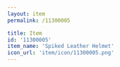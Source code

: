 ```yaml
---
layout: item
permalink: /11300005

title: Item
id: '11300005'
item_name: 'Spiked Leather Helmet'
icon_url: 'item/icon/11300005.png'
---
```

